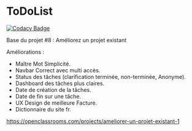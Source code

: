 ToDoList
========

[![Codacy Badge](https://app.codacy.com/project/badge/Grade/8421aa982ab14367af6699c767a78de1)](https://app.codacy.com/gh/Sbleut/todolist/dashboard?utm_source=gh&utm_medium=referral&utm_content=&utm_campaign=Badge_grade)

Base du projet #8 : Améliorez un projet existant

Améliorations :
 - Maître Mot Simplicité.
 - Navbar Correct avec multi accès.
 - Status des tâches (clarification terminée, non-terminée, Anonyme).
 - Dashboard des tâches plus claires.
 - Date de création de la tâches.
 - Date de fin sur une tâche.
 - UX Design de meilleure Facture.
 - Dictionnaire du site fr.

https://openclassrooms.com/projects/ameliorer-un-projet-existant-1
